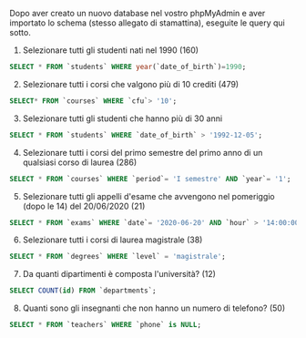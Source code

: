 Dopo aver creato un nuovo database nel vostro phpMyAdmin e aver importato lo schema (stesso allegato di stamattina), eseguite le query qui sotto.


1. Selezionare tutti gli studenti nati nel 1990 (160)
```sql
SELECT * FROM `students` WHERE year(`date_of_birth`)=1990;
```

2. Selezionare tutti i corsi che valgono più di 10 crediti (479)
```sql
SELECT* FROM `courses` WHERE `cfu`> '10';
```

3. Selezionare tutti gli studenti che hanno più di 30 anni
```sql
SELECT * FROM `students` WHERE `date_of_birth` > '1992-12-05';
```

4. Selezionare tutti i corsi del primo semestre del primo anno di un qualsiasi corso di laurea (286)
```sql
SELECT * FROM `courses` WHERE `period`= 'I semestre' AND `year`= '1';
```

5. Selezionare tutti gli appelli d'esame che avvengono nel pomeriggio (dopo le 14) del 20/06/2020 (21)
```sql
SELECT * FROM `exams` WHERE `date`= '2020-06-20' AND `hour` > '14:00:00';
```

6. Selezionare tutti i corsi di laurea magistrale (38)
```sql
SELECT * FROM `degrees` WHERE `level` = 'magistrale';
```

7. Da quanti dipartimenti è composta l'università? (12)
```sql
SELECT COUNT(id) FROM `departments`;
```

8. Quanti sono gli insegnanti che non hanno un numero di telefono? (50)
```sql
SELECT * FROM `teachers` WHERE `phone` is NULL;
```